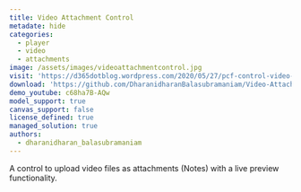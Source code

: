 ```yaml
---
title: Video Attachment Control
metadate: hide
categories:
  - player
  - video
  - attachments
image: /assets/images/videoattachmentcontrol.jpg
visit: 'https://d365dotblog.wordpress.com/2020/05/27/pcf-control-video-attachment-control/'
download: 'https://github.com/DharanidharanBalasubramaniam/Video-Attachment-Control'
demo_youtube: c68ha7B-AQw
model_support: true
canvas_support: false
license_defined: true
managed_solution: true
authors:
  - dharanidharan_balasubramaniam
---
```

A control to upload video files as attachments (Notes) with a live preview functionality.
